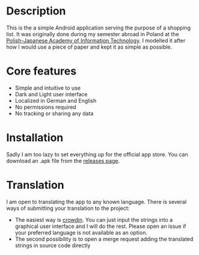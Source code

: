 # Description
This is the a simple Android application serving the purpose of a shopping list. It was originally done during my semester abroad in Poland at the [Polish-Japanese Academy of Information Technology](https://www.pja.edu.pl/en/). I modelled it after how I would use a piece of paper and kept it as simple as possible.

# Core features
- Simple and intuitive to use
- Dark and Light user interface
- Localized in German and English
- No permissions required
- No tracking or sharing any data

# Installation
Sadly I am too lazy to set everything up for the official app store. You can download an .apk file from the [releases page](https://github.com/Abrynos/ShoppingList/releases/latest).

# Translation
I am open to translating the app to any known language. There is several ways of submitting your translation to the project:
- The easiest way is [crowdin](https://crowdin.com/project/abrynosshoppinglist). You can just input the strings into a graphical user interface and I will do the rest. Please open an issue if your preferred language is not available as an option.
- The second possibility is to open a merge request adding the translated strings in source code directly

